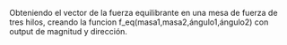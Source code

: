 Obteniendo el vector de la fuerza equilibrante en una mesa de fuerza de tres hilos, creando la funcion f_eq(masa1,masa2,ángulo1,ángulo2) con output de magnitud y dirección.
